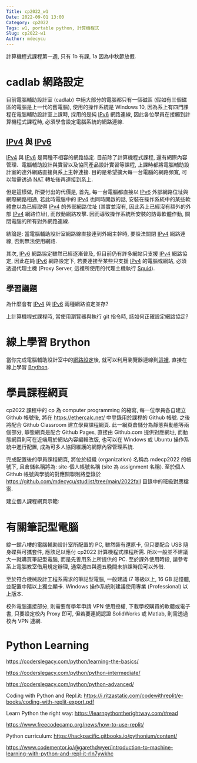 ```yaml
---
Title: cp2022_w1
Date: 2022-09-01 13:00
Category: cp2022
Tags: w1, portable python, 計算機程式
Slug: cp2022-w1
Author: mdecycu
---
```


計算機程式課程第一週, 只有 1b 有課, 1a 因為中秋節放假.

<!-- PELICAN_END_SUMMARY -->

cadlab 網路設定
====

目前電腦輔助設計室 (cadlab) 中絕大部分的電腦都只有一個磁區 (假如有三個磁區的電腦是上一代的舊電腦), 使用的操作系統是 Windows 10, 因為系上有四門課程在電腦輔助設計室上課時, 採用的是純 [IPv6] 網路連線, 因此各位學員在接觸到計算機程式課程時, 必須學會設定電腦系統的網路連線.

[IPv4] 與 [IPv6]
----

[IPv4] 與 [IPv6] 是兩種不相容的網路協定. 目前除了計算機程式課程, 還有網際內容管理、電腦輔助設計與實習以及協同產品設計實習等課程, 上課時都將電腦輔助設計室的連外網路直接與系上主幹連接. 目的是希望擴大每一台電腦的網路頻寬, 可以無需透過 [NAT] 轉址後再連接到系上.

但是這樣做, 所要付出的代價是, 首先, 每一台電腦都直接以 [IPv6] 外部網路位址與網際網路相通, 若此時電腦中的 [IPv4] 也同時開啟的話, 安裝在操作系統中的某些軟體會以為已經取得 [IPv4] 的外部網路位址 (其實並沒有, 因此系上已經沒有額外的外部 [IPv4] 網路位址), 而啟動網路攻擊. 因而導致操作系統所安裝的防毒軟體作動, 關閉電腦的所有對外網路連線.

結論是: 當電腦輔助設計室網路線直接連到外網主幹時, 要設法關閉 [IPv4] 網路連線, 否則無法使用網路.

其次, [IPv6] 網路協定雖然已經逐漸普及, 但目前仍有許多網站只支援 [IPv4] 網路協定, 因此在純 [IPv6] 網路設定下, 若要連接至某些只支援 [IPv4] 的電腦或網站, 必須透過代理主機 (Proxy Server, 這裡所使用的代理主機執行 [Squid]).

[Squid]: http://www.squid-cache.org/

學習議題
----

為什麼會有 [IPv4] 與 [IPv6] 兩種網路協定並存?

上計算機程式課程時, 當使用瀏覽器與執行 git 指令時, 該如何正確設定網路協定?

[IPv4]: https://zh.wikipedia.org/zh-tw/IPv4
[IPv6]: https://zh.wikipedia.org/zh-tw/IPv6
[NAT]: https://en.wikipedia.org/wiki/Network_address_translation
[這裡]: https://mde.tw/content/Python.html
[Brython]: https://brython.info/
[網路設定]: https://mde.tw/blog/2022-Fall-Intro-to-computer-programming.html#networksetup

<h1 id="learnbrython">線上學習 Brython</h1>

當你完成電腦輔助設計室中的[網路設定]後, 就可以利用瀏覽器連線到[這裡], 直接在線上學習 [Brython].

學員課程網頁
====

cp2022 課程中的 cp 為 computer programming 的縮寫, 每一位學員各自建立 Github 帳號後, 將在 <https://ethercalc.net/> 中登錄用於課程的 Github 帳號. 之後將配合 Github Classroom 建立學員課程網頁. 此一網頁倉儲分為靜態與動態等兩個部分, 靜態網頁是配合 Github Pages, 直接由 Github.com 提供對應網址, 而動態網頁則可在近端用於網站內容編輯改版, 也可以在 Windows 或 Ubuntu 操作系統中進行配置, 成為可多人協同維護的網際內容管理系統.

完成配置後的學員課程網頁, 將位於組織 (organization) 名稱為 mdecp2022 的帳號下, 且倉儲名稱將為: site-個人帳號名稱 (site 為 assignment 名稱). 至於個人 Github 帳號與學號的對應關聯則將登錄於 <https://github.com/mdecycu/studlist/tree/main/2022fall> 目錄中的班級對應檔案.

建立個人課程網頁示範:

有關筆記型電腦
====

綜一館八樓的電腦輔助設計室所配置的 PC, 雖然裝有還原卡, 但只要配合 USB 隨身碟與可攜套件, 應該足以應付 cp2022 計算機程式課程所需. 所以一般並不建議大一就購買筆記型電腦, 而是先善用系上所提供的 PC. 至於課外使用時段, 請參考系上電腦教室借用規定辦理, 通常週四與週五晚間未排課時段可以外借.

至於符合機械設計工程系需求的筆記型電腦, 一般建議 i7 等級以上, 16 GB 記憶體, 並配置中階以上獨立顯卡. Windows 操作系統則建議使用專業 (Professional) 以上版本.

校外電腦連接部分, 則需要每學年申請 VPN 使用授權, 下載學校購買的軟體或電子書, 只要設定校內 Proxy 即可, 但若要連網認證 SolidWorks 或 Matlab, 則需透過校內 VPN 連網.

Python Learning
====

<https://coderslegacy.com/python/learning-the-basics/>

<https://coderslegacy.com/python/python-intermediate/>

<https://coderslegacy.com/python/python-advanced/>

Coding with Python and Repl.it: <https://i.ritzastatic.com/codewithreplit/e-books/coding-with-replit-export.pdf>

Learn Python the right way: <https://learnpythontherightway.com/#read>

<https://www.freecodecamp.org/news/how-to-use-replit/>

Python curriculum: <https://hackpacific.gitbooks.io/pythonium/content/>

<https://www.codementor.io/@garethdwyer/introduction-to-machine-learning-with-python-and-repl-it-rln7ywkhc>


